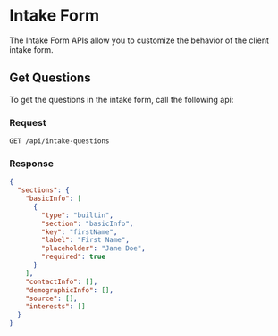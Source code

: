 # Intake Form

The Intake Form APIs allow you to customize the behavior of the client intake form.

## Get Questions

To get the questions in the intake form, call the following api:

### Request

```
GET /api/intake-questions
```

### Response

```json
{
  "sections": {
    "basicInfo": [
      {
        "type": "builtin",
        "section": "basicInfo",
        "key": "firstName",
        "label": "First Name",
        "placeholder": "Jane Doe",
        "required": true
      }
    ],
    "contactInfo": [],
    "demographicInfo": [],
    "source": [],
    "interests": []
  }
}
```
